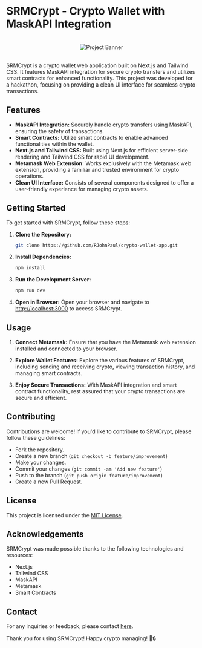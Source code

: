 # SRMCrypt - Crypto Wallet with MaskAPI Integration

<div align="center">
  <br>
      <img src="https://github.com/RJohnPaul/crypto-wallet-app/blob/3e69cf562766a76b6164897a1f164b431f1b77a2/srmcrypt.pngg" alt="Project Banner">
  </br>
</div>
</br>

SRMCrypt is a crypto wallet web application built on Next.js and Tailwind CSS. It features MaskAPI integration for secure crypto transfers and utilizes smart contracts for enhanced functionality. This project was developed for a hackathon, focusing on providing a clean UI interface for seamless crypto transactions.

## Features

- **MaskAPI Integration:** Securely handle crypto transfers using MaskAPI, ensuring the safety of transactions.
- **Smart Contracts:** Utilize smart contracts to enable advanced functionalities within the wallet.
- **Next.js and Tailwind CSS:** Built using Next.js for efficient server-side rendering and Tailwind CSS for rapid UI development.
- **Metamask Web Extension:** Works exclusively with the Metamask web extension, providing a familiar and trusted environment for crypto operations.
- **Clean UI Interface:** Consists of several components designed to offer a user-friendly experience for managing crypto assets.

## Getting Started

To get started with SRMCrypt, follow these steps:

1. **Clone the Repository:**
   ```bash
   git clone https://github.com/RJohnPaul/crypto-wallet-app.git
   ```

2. **Install Dependencies:**
   ```bash
   npm install
   ```

3. **Run the Development Server:**
   ```bash
   npm run dev
   ```

4. **Open in Browser:**
   Open your browser and navigate to [http://localhost:3000](http://localhost:3000) to access SRMCrypt.

## Usage

1. **Connect Metamask:**
   Ensure that you have the Metamask web extension installed and connected to your browser.

2. **Explore Wallet Features:**
   Explore the various features of SRMCrypt, including sending and receiving crypto, viewing transaction history, and managing smart contracts.

3. **Enjoy Secure Transactions:**
   With MaskAPI integration and smart contract functionality, rest assured that your crypto transactions are secure and efficient.

## Contributing

Contributions are welcome! If you'd like to contribute to SRMCrypt, please follow these guidelines:

- Fork the repository.
- Create a new branch (`git checkout -b feature/improvement`)
- Make your changes.
- Commit your changes (`git commit -am 'Add new feature'`)
- Push to the branch (`git push origin feature/improvement`)
- Create a new Pull Request.

## License

This project is licensed under the [MIT License](LICENSE).

## Acknowledgements

SRMCrypt was made possible thanks to the following technologies and resources:

- Next.js
- Tailwind CSS
- MaskAPI
- Metamask
- Smart Contracts

## Contact

For any inquiries or feedback, please contact [here](https://john-porfolio.vercel.app/contact).

Thank you for using SRMCrypt! Happy crypto managing! 🚀🔒
